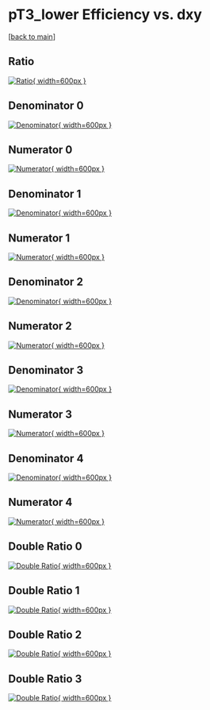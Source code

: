 # pT3_lower Efficiency vs. dxy

[[back to main](./)]



## Ratio

[![Ratio](../mtv/var/pT3_lower_base_211_0_eff_dxy.png){ width=600px }](../mtv/var/pT3_lower_base_211_0_eff_dxy.pdf)

## Denominator 0

[![Denominator](../mtv/den/pT3_lower_base_211_0_eff_dxy_den0.png){ width=600px }](../mtv/den/pT3_lower_base_211_0_eff_dxy_den0.pdf)

## Numerator 0

[![Numerator](../mtv/num/pT3_lower_base_211_0_eff_dxy_num0.png){ width=600px }](../mtv/num/pT3_lower_base_211_0_eff_dxy_num0.pdf)

## Denominator 1

[![Denominator](../mtv/den/pT3_lower_base_211_0_eff_dxy_den1.png){ width=600px }](../mtv/den/pT3_lower_base_211_0_eff_dxy_den1.pdf)

## Numerator 1

[![Numerator](../mtv/num/pT3_lower_base_211_0_eff_dxy_num1.png){ width=600px }](../mtv/num/pT3_lower_base_211_0_eff_dxy_num1.pdf)

## Denominator 2

[![Denominator](../mtv/den/pT3_lower_base_211_0_eff_dxy_den2.png){ width=600px }](../mtv/den/pT3_lower_base_211_0_eff_dxy_den2.pdf)

## Numerator 2

[![Numerator](../mtv/num/pT3_lower_base_211_0_eff_dxy_num2.png){ width=600px }](../mtv/num/pT3_lower_base_211_0_eff_dxy_num2.pdf)

## Denominator 3

[![Denominator](../mtv/den/pT3_lower_base_211_0_eff_dxy_den3.png){ width=600px }](../mtv/den/pT3_lower_base_211_0_eff_dxy_den3.pdf)

## Numerator 3

[![Numerator](../mtv/num/pT3_lower_base_211_0_eff_dxy_num3.png){ width=600px }](../mtv/num/pT3_lower_base_211_0_eff_dxy_num3.pdf)

## Denominator 4

[![Denominator](../mtv/den/pT3_lower_base_211_0_eff_dxy_den4.png){ width=600px }](../mtv/den/pT3_lower_base_211_0_eff_dxy_den4.pdf)

## Numerator 4

[![Numerator](../mtv/num/pT3_lower_base_211_0_eff_dxy_num4.png){ width=600px }](../mtv/num/pT3_lower_base_211_0_eff_dxy_num4.pdf)

## Double Ratio 0

[![Double Ratio](../mtv/ratio/pT3_lower_base_211_0_eff_dxy_ratio0.png){ width=600px }](../mtv/ratio/pT3_lower_base_211_0_eff_dxy_ratio0.pdf)

## Double Ratio 1

[![Double Ratio](../mtv/ratio/pT3_lower_base_211_0_eff_dxy_ratio1.png){ width=600px }](../mtv/ratio/pT3_lower_base_211_0_eff_dxy_ratio1.pdf)

## Double Ratio 2

[![Double Ratio](../mtv/ratio/pT3_lower_base_211_0_eff_dxy_ratio2.png){ width=600px }](../mtv/ratio/pT3_lower_base_211_0_eff_dxy_ratio2.pdf)

## Double Ratio 3

[![Double Ratio](../mtv/ratio/pT3_lower_base_211_0_eff_dxy_ratio3.png){ width=600px }](../mtv/ratio/pT3_lower_base_211_0_eff_dxy_ratio3.pdf)

